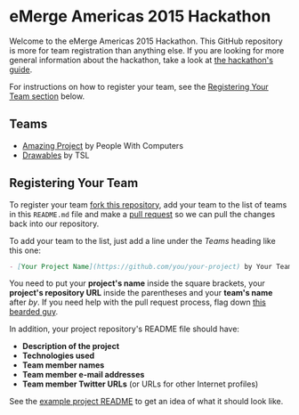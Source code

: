 eMerge Americas 2015 Hackathon
==============================

Welcome to the eMerge Americas 2015 Hackathon.
This GitHub repository is more for team registration than anything else.
If you are looking for more general information about the hackathon,
take a look at [the hackathon's guide](https://docs.google.com/document/d/16_Y-sFk_PKRO1_sfR1GOwgBpE253DB95PJaFzKK5H6Y/edit).

For instructions on how to register your team,
see the [Registering Your Team section](#registering-your-team) below.


Teams
-----

- [Amazing Project](#) by People With Computers
- [Drawables](https://github.com/silverlogic/Drawables-iOS) by TSL




Registering Your Team
---------------------

To register your team [fork this repository](https://help.github.com/articles/fork-a-repo/),
add your team to the list of teams in this `README.md` file
and make a [pull request](https://help.github.com/articles/using-pull-requests)
so we can pull the changes back into our repository.

To add your team to the list,
just add a line under the *Teams* heading like this one:

```md
- [Your Project Name](https://github.com/you/your-project) by Your Team
```

You need to put your **project's name** inside the square brackets,
your **project's repository URL** inside the parentheses
and your **team's name** after *by*.
If you need help with the pull request process,
flag down [this bearded guy](https://twitter.com/khalifenizar).

In addition, your project repository's README file should have:

- **Description of the project**
- **Technologies used**
- **Team member names**
- **Team member e-mail addresses**
- **Team member Twitter URLs** (or URLs for other Internet profiles)

See the [example project README](example-project-readme.md) to get an idea of what it should look like.
